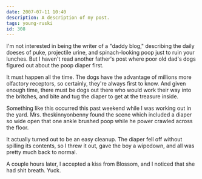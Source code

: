 ```yaml
---
date: 2007-07-11 10:40
description: A description of my post.
tags: young-ruski
id: 308
---
```

I'm not interested in being the writer of a "daddy blog," describing the daily doeses of puke, projectile urine, and spinach-looking poop just to ruin your lunches.  But I haven't read another father's post where poor old dad's dogs figured out about the poop diaper first.

It must happen all the time.  The dogs have the advantage of millions more olfactory receptors, so certainly, they're always first to know.  And given enough time, there must be dogs out there who would work their way into the britches, and bite and tug the diaper to get at the treasure inside.
<!--more-->
Something like this occurred this past weekend while I was working out in the yard.  Mrs. theskinnyonbenny found the scene which included a diaper so wide open that one ankle brushed poop while he power crawled across the floor.  

It actually turned out to be an easy cleanup.  The diaper fell off without spilling its contents, so I threw it out, gave the boy a wipedown, and all was pretty much back to normal.

A couple hours later, I accepted a kiss from Blossom, and I noticed that she had shit breath.  Yuck.